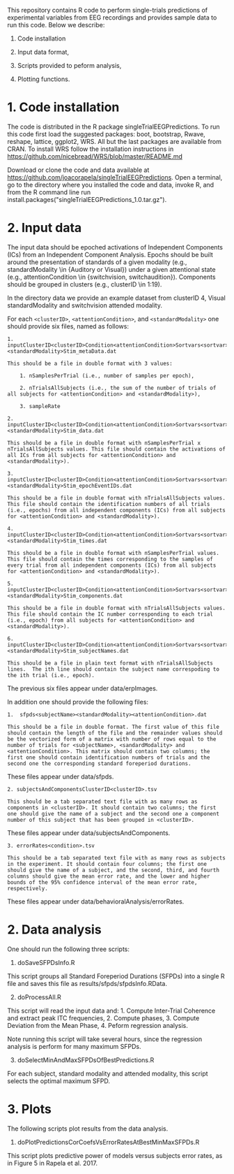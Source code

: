 This repository contains R code to perform single-trials predictions of
experimental variables from EEG recordings and provides sample data to run this
code. Below we describe:

1. Code installation

2. Input data format,

3. Scripts provided to peform analysis,

4. Plotting functions.

# 1. Code installation

The code is distributed in the R package singleTrialEEGPredictions. To run
this code first load the suggested packages: boot, bootstrap, Rwave, reshape,
lattice, ggplot2, WRS. All but the last packages are available from CRAN. To
install WRS follow the installation
instructions in https://github.com/nicebread/WRS/blob/master/README.md

Download or clone the code and data available at
https://github.com/joacorapela/singleTrialEEGPredictions. Open a terminal, go
to the directory where you installed the code and data, invoke R, and from the
R command line run install.packages("singleTrialEEGPredictions_1.0.tar.gz").

# 2. Input data

The input data should be epoched activations of Independent Components (ICs)
from an Independent Component Analysis. Epochs should be built around the
presentation of standards of a given modality (e.g., standardModality \in
{Auditory or Visual}) under a given attentional state (e.g., attentionCondition
\in {switchvision, switchaudition}).  Components should be grouped in clusters
(e.g., clusterID \in 1:19).

In the directory data we provide an example dataset from clusterID 4, Visual
standardModality and switchvision attended modality.

For each `<clusterID>`, `<attentionCondition>`, and `<standardModality>` one
should provide six files, named as follows:

    1. inputClusterID<clusterID>Condition<attentionCondition>Sortvars<sortvar><standardModality>Stim_metaData.dat

    This should be a file in double format with 3 values: 

        1. nSamplesPerTrial (i.e., number of samples per epoch), 

        2. nTrialsAllSubjects (i.e., the sum of the number of trials of all subjects for <attentionCondition> and <standardModality>), 

        3. sampleRate

    2. inputClusterID<clusterID>Condition<attentionCondition>Sortvars<sortvar><standardModality>Stim_data.dat

    This should be a file in double format with nSamplesPerTrial x nTrialsAllSubjects values. This file should contain the activations of all ICs from all subjects for <attentionCondition> and <standardModality>).

    3.  inputClusterID<clusterID>Condition<attentionCondition>Sortvars<sortvar><standardModality>Stim_epochEventIDs.dat

    This should be a file in double format with nTrialsAllSubjects values. This file should contain the identification numbers of all trials (i.e., epochs) from all independent components (ICs) from all subjects for <attentionCondition> and <standardModality>).

    4.  inputClusterID<clusterID>Condition<attentionCondition>Sortvars<sortvar><standardModality>Stim_times.dat

    This should be a file in double format with nSamplesPerTrial values. This file should contain the times corresponding to the samples of every trial from all independent components (ICs) from all subjects for <attentionCondition> and <standardModality>).

    5.  inputClusterID<clusterID>Condition<attentionCondition>Sortvars<sortvar><standardModality>Stim_components.dat

    This should be a file in double format with nTrialsAllSubjects values. This file should contain the IC number corresponding to each trial (i.e., epoch) from all subjects for <attentionCondition> and <standardModality>).  

    6.  inputClusterID<clusterID>Condition<attentionCondition>Sortvars<sortvar><standardModality>Stim_subjectNames.dat

    This should be a file in plain text format with nTrialsAllSubjects lines.  The ith line should contain the subject name correspoding to the ith trial (i.e., epoch).

The previous six files appear under data/erpImages.

In addition one should provide the following files:

    1.  sfpds<subjectName><standardModality><attentionCondition>.dat

    This should be a file in double format. The first value of this file should contain the length of the file and the remainder values should be the vectorized form of a matrix with number of rows equal to the number of trials for <subjectName>, <sandardModality> and <attentionCondition>. This matrix should contain two columns; the first one should contain identification numbers of trials and the second one the corresponding standard foreperiod durations.  
These files appear under data/sfpds.

    2. subjectsAndComponentsClusterID<clusterID>.tsv

    This should be a tab separated text file with as many rows as components in <clusterID>. It should contain two columns; the first one should give the name of a subject and the second one a component number of this subject that has been grouped in <clusterID>.

These files appear under data/subjectsAndComponents.

    3. errorRates<condition>.tsv
 
    This should be a tab separated text file with as many rows as subjects in the experiment. It should contain four columns; the first one should give the name of a subject, and the second, third, and fourth columns should give the mean error rate, and the lower and higher bounds of the 95% confidence interval of the mean error rate, respectively.

These files appear under data/behavioralAnalysis/errorRates.

# 2. Data analysis

One should run the following three scripts:

1. doSaveSFPDsInfo.R

This script groups all Standard Foreperiod Durations (SFPDs) into a single R file and saves this file as results/sfpds/sfpdsInfo.RData.

2. doProcessAll.R

This script will read the input data and:
    1. Compute Inter-Trial Coherence and extract peak ITC frequencies,
    2. Compute phases,
    3. Compute Deviation from the Mean Phase,
    4. Peform regression analysis.

Note running this script will take several hours, since the regression analysis is perform for many maximum SFPDs.

3. doSelectMinAndMaxSFPDsOfBestPredictions.R

For each subject, standard modality and attended modality, this script selects the optimal maximum SFPD.

# 3. Plots

The following scripts plot results from the data analysis.

1. doPlotPredictionsCorCoefsVsErrorRatesAtBestMinMaxSFPDs.R

This script plots predictive power of models versus subjects error rates, as in Figure 5 in Rapela et al. 2017.

